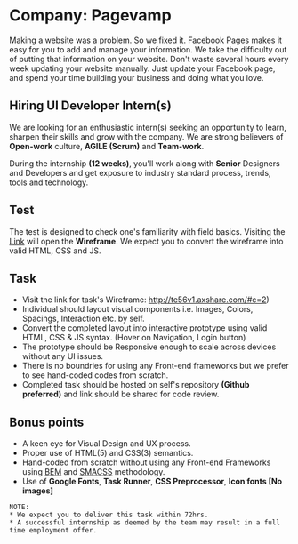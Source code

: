 # Company: Pagevamp

Making a website was a problem. So we fixed it. Facebook Pages makes it easy for you to add and manage your information. We take the difficulty out of putting that information on your website. Don't waste several hours every week updating your website manually. Just update your Facebook page, and spend your time building your business and doing what you love.


## Hiring **UI Developer** Intern(s)

We are looking for an enthusiastic intern(s) seeking an opportunity to learn, sharpen their skills and grow with the company. We are strong believers of **Open-work** culture, **AGILE (Scrum)** and **Team-work**.

During the internship **(12 weeks)**, you'll work along with **Senior** Designers and Developers and get exposure to industry standard process, trends, tools and technology. 


## Test
The test is designed to check one's familiarity with field basics. Visiting the [Link](http://te56v1.axshare.com/#c=2) will open the **Wireframe**. We expect you to convert the wireframe into valid HTML, CSS and JS.


## Task

 * Visit the link for task's Wireframe: http://te56v1.axshare.com/#c=2)
 * Individual should layout visual components i.e. Images, Colors, Spacings, Interaction etc. by self.
 * Convert the completed layout into interactive prototype using valid HTML, CSS & JS syntax. (Hover on Navigation, Login button)
 * The prototype should be Responsive enough to scale across devices without any UI issues.
 * There is no boundries for using any Front-end frameworks but we prefer to see hand-coded codes from scratch.
 * Completed task should be hosted on self's repository **(Github preferred)** and link should be shared for code review.


## Bonus points

 * A keen eye for Visual Design and UX process.
 * Proper use of HTML(5) and CSS(3) semantics.
 * Hand-coded from scratch without using any Front-end Frameworks using [BEM](http://getbem.com/) and [SMACSS](https://smacss.com/) methodology.
 * Use of **Google Fonts**, **Task Runner**, **CSS Preprocessor**, **Icon fonts [No images]**

```
NOTE: 
* We expect you to deliver this task within 72hrs.
* A successful internship as deemed by the team may result in a full time employment offer.
```
